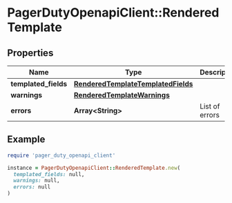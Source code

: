 # PagerDutyOpenapiClient::RenderedTemplate

## Properties

| Name | Type | Description | Notes |
| ---- | ---- | ----------- | ----- |
| **templated_fields** | [**RenderedTemplateTemplatedFields**](RenderedTemplateTemplatedFields.md) |  | [optional] |
| **warnings** | [**RenderedTemplateWarnings**](RenderedTemplateWarnings.md) |  | [optional] |
| **errors** | **Array&lt;String&gt;** | List of errors | [optional] |

## Example

```ruby
require 'pager_duty_openapi_client'

instance = PagerDutyOpenapiClient::RenderedTemplate.new(
  templated_fields: null,
  warnings: null,
  errors: null
)
```

